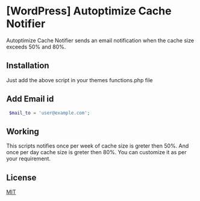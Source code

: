 # [WordPress] Autoptimize Cache Notifier

Autoptimize Cache Notifier sends an email notification when the cache size exceeds 50% and 80%.

## Installation

Just add the above script in your themes functions.php file

## Add Email id

```php
 $mail_to = 'user@example.com';
```

## Working
This scripts notifies once per week of cache size is greter then 50%. And once per day cache size is greter then 80%. You can customize it as per your requirement.

## License
[MIT](https://choosealicense.com/licenses/mit/)
